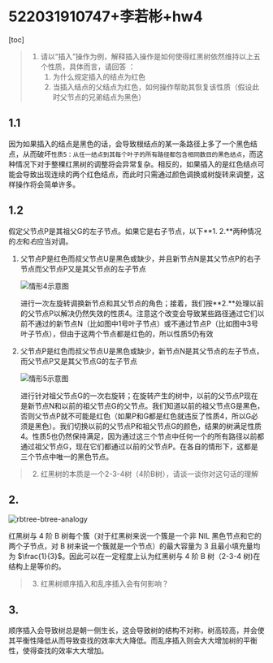 # 522031910747+李若彬+hw4

[toc]

>1. 请以“插⼊”操作为例，解释插⼊操作是如何使得红⿊树依然维持以上五个性质，具体⽽⾔，请回答  ：
>    1. 为什么规定插⼊的结点为红⾊  
>    2. 当插⼊结点的⽗结点为红⾊，如何操作帮助其恢复该性质（假设此时⽗节点的兄弟结点为⿊⾊）  

## 1.1

因为如果插入的结点是黑色的话，会导致根结点的某一条路径上多了一个黑色结点，从而破坏`性质5：从任⼀结点到其每个叶⼦的所有路径都包含相同数⽬的⿊⾊结点`，而这种情况下对于整棵红黑树的调整将会异常复杂。相反的，如果插入的是红色结点可能会导致出现连续的两个红色结点，而此时只需通过颜色调换或树旋转来调整，这样操作将会简单许多。

## 1.2

假定父节点P是其祖父G的左子节点。如果它是右子节点，以下**1. 2.**两种情况的*左*和*右*应当对调。

1. 父节点P是红色而叔父节点U是黑色或缺少，并且新节点N是其父节点P的右子节点而父节点P又是其父节点的左子节点

   ![情形4示意图](https://upload.wikimedia.org/wikipedia/commons/5/56/Red-black_tree_insert_case_4.png)

   进行一次左旋转调换新节点和其父节点的角色；接着，我们按**2.**处理以前的父节点P以解决仍然失效的性质4。注意这个改变会导致某些路径通过它们以前不通过的新节点N（比如图中1号叶子节点）或不通过节点P（比如图中3号叶子节点），但由于这两个节点都是红色的，所以性质5仍有效

2. 父节点P是红色而叔父节点U是黑色或缺少，新节点N是其父节点的左子节点，而父节点P又是其父节点G的左子节点

   ![情形5示意图](https://upload.wikimedia.org/wikipedia/commons/6/66/Red-black_tree_insert_case_5.png)
   
   进行针对祖父节点G的一次右旋转；在旋转产生的树中，以前的父节点P现在是新节点N和以前的祖父节点G的父节点。我们知道以前的祖父节点G是黑色，否则父节点P就不可能是红色（如果P和G都是红色就违反了性质4，所以G必须是黑色）。我们切换以前的父节点P和祖父节点G的颜色，结果的树满足性质4。性质5也仍然保持满足，因为通过这三个节点中任何一个的所有路径以前都通过祖父节点G，现在它们都通过以前的父节点P。在各自的情形下，这都是三个节点中唯一的黑色节点。

> 2. 红⿊树的本质是⼀个2-3-4树（4阶B树），请谈⼀谈你对这句话的理解  

## 2.

![rbtree-btree-analogy](https://oi-wiki.org/ds/images/rbtree-btree-analogy.svg)

红黑树与 4 阶 B 树每个簇（对于红黑树来说一个簇是一个非 NIL 黑色节点和它的两个子节点，对 B 树来说一个簇就是一个节点）的最大容量为 3 且最小填充量均为 $\frac{1}{3}$。因此可以在一定程度上认为红黑树与 4 阶 B 树（2-3-4 树)在结构上是等价的。

> 3. 红⿊树顺序插⼊和乱序插⼊会有何影响？  

## 3.

顺序插入会导致树总是朝一侧生长，这会导致树的结构不对称，树高较高，并会使其平衡性降低从而导致查找的效率大大降低。而乱序插入则会大大增加树的平衡性，使得查找的效率大大增加。